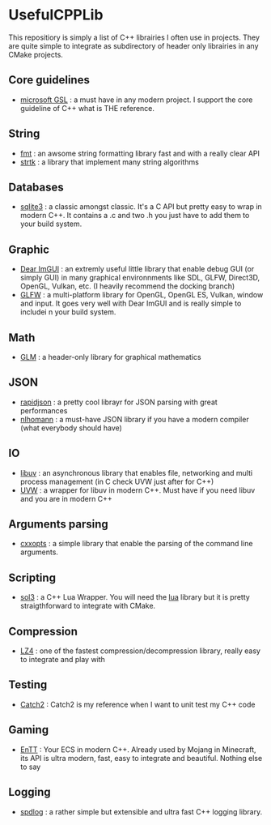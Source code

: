 # UsefulCPPLib

This repositiory is simply a list of C++ librairies I often use in projects. They are quite simple to integrate as subdirectory of header only librairies in any CMake projects.

## Core guidelines

- [microsoft GSL](https://github.com/microsoft/GSL) : a must have in any modern project. I support the core guideline of C++ what is THE reference.

## String

- [fmt](https://github.com/fmtlib/fmt) : an awsome string formatting library fast and with a really clear API
- [strtk](https://github.com/ArashPartow/strtk) : a library that implement many string algorithms

## Databases

- [sqlite3](https://www.sqlite.org/index.html) : a classic amongst classic. It's a C API but pretty easy to wrap in modern C++. It contains a .c and two .h you just have to add them to your build system.

## Graphic

- [Dear ImGUI](https://github.com/ocornut/imgui) : an extremly useful little library that enable debug GUI (or simply GUI) in many graphical environnments like SDL, GLFW, Direct3D, OpenGL, Vulkan, etc. (I heavily recommend the docking branch)
- [GLFW](https://github.com/glfw/glfw) : a multi-platform library for OpenGL, OpenGL ES, Vulkan, window and input. It goes very well with Dear ImGUI and is really simple to includei n your build system.

## Math

- [GLM](https://glm.g-truc.net/0.9.9/index.html) : a header-only library for graphical mathematics

## JSON

- [rapidjson](https://github.com/Tencent/rapidjson/) : a pretty cool librayr for JSON parsing with great performances
- [nlhomann](https://github.com/nlohmann/json) : a must-have JSON library if you have a modern compiler (what everybody should have)

## IO

- [libuv](https://github.com/libuv/libuv) : an asynchronous library that enables file, networking and multi process management (in C check UVW just after for C++)
- [UVW](https://github.com/skypjack/uvw) : a wrapper for libuv in modern C++. Must have if you need libuv and you are in modern C++

## Arguments parsing

- [cxxopts](https://github.com/jarro2783/cxxopts) : a simple library that enable the parsing of the command line arguments.

## Scripting

- [sol3](https://github.com/ThePhD/sol2) : a C++ Lua Wrapper. You will need the [lua](https://github.com/lua/lua) library but it is pretty straigthforward to integrate with CMake.

## Compression

- [LZ4](https://github.com/lz4/lz4) : one of the fastest compression/decompression library, really easy to integrate and play with

## Testing

- [Catch2](https://github.com/catchorg/Catch2) : Catch2 is my reference when I want to unit test my C++ code

## Gaming

- [EnTT](https://github.com/skypjack/entt) : Your ECS in modern C++. Already used by Mojang in Minecraft, its API is ultra modern, fast, easy to integrate and beautiful. Nothing else to say

## Logging

- [spdlog](https://github.com/gabime/spdlog) : a rather simple but extensible and ultra fast C++ logging library.
